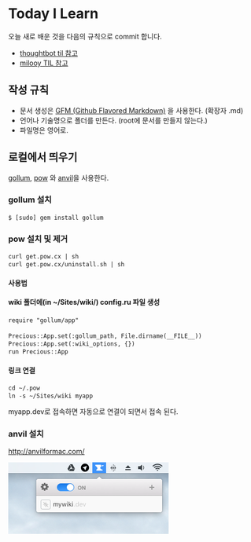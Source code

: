 # Today I Learn

오늘 새로 배운 것을 다음의 규칙으로 commit 합니다. 
* [thoughtbot til 참고](https://github.com/thoughtbot/til)
* [milooy TIL 참고](https://github.com/milooy/TIL)

## 작성 규칙

* 문서 생성은 [GFM (Github Flavored Markdown)](https://help.github.com/categories/writing-on-github/) 을 사용한다. (확장자 .md)
* 언어나 기술명으로 폴더를 만든다. (root에 문서를 만들지 않는다.)
* 파일명은 영어로.

## 로컬에서 띄우기

[gollum](https://github.com/gollum/gollum), [pow](http://pow.cx) 와 [anvil](http://anvilformac.com)을 사용한다.

### gollum 설치
```
$ [sudo] gem install gollum
```

### pow 설치 및 제거
```
curl get.pow.cx | sh
curl get.pow.cx/uninstall.sh | sh
```

#### 사용법

#### wiki 폴더에(in ~/Sites/wiki/) config.ru 파일 생성
```
require "gollum/app"

Precious::App.set(:gollum_path, File.dirname(__FILE__))
Precious::App.set(:wiki_options, {})
run Precious::App
```

#### 링크 연결
```
cd ~/.pow
ln -s ~/Sites/wiki myapp
```

myapp.dev로 접속하면 자동으로 연결이 되면서 접속 된다.

### anvil 설치

http://anvilformac.com/

![anvil](./Images/anvil.png) 